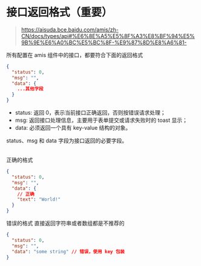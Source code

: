# 接口返回格式（重要）
> https://aisuda.bce.baidu.com/amis/zh-CN/docs/types/api#%E6%8E%A5%E5%8F%A3%E8%BF%94%E5%9B%9E%E6%A0%BC%E5%BC%8F-%E9%87%8D%E8%A6%81-

所有配置在 amis 组件中的接口，都要符合下面的返回格式
```json
{
  "status": 0,
  "msg": "",
  "data": {
    ...其他字段
  }
}
```
+ status: 返回 0，表示当前接口正确返回，否则按错误请求处理； 
+ msg: 返回接口处理信息，主要用于表单提交或请求失败时的 toast 显示； 
+ data: 必须返回一个具有 key-value 结构的对象。 

status、msg 和 data 字段为接口返回的必要字段。
<br><br>

正确的格式
```json
{
  "status": 0,
  "msg": "",
  "data": {
    // 正确
    "text": "World!"
  }
}
```

错误的格式
直接返回字符串或者数组都是不推荐的
```json
{
  "status": 0,
  "msg": "",
  "data": "some string" // 错误，使用 key 包装
}
```
